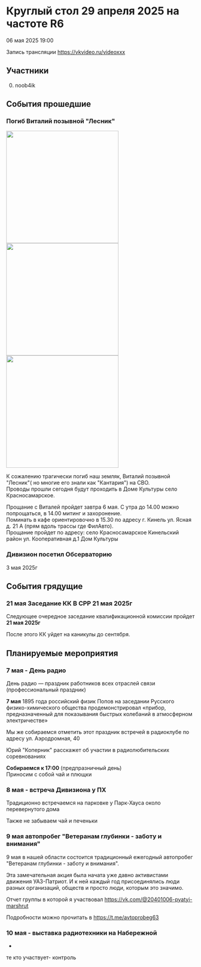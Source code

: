 # Круглый стол 29 апреля 2025 на частоте R6
06 мая 2025 19:00

Запись трансляции
https://vkvideo.ru/videoxxx

## Участники
0. noob4ik


## События прошедшие
### Погиб Виталий позывной "Лесник"

<img src="../files/lesnik_1.png" width="300" />
<img src="../files/lesnik_2.png" width="300" />
<img src="../files/lesnik_3.png" width="300" />

К сожалению трагически погиб наш земляк, Виталий позывной "Лесник"( но многие его знали как "Кантария") на СВО.  
Проводы прошли сегодня будут проходить в Доме Культуры село Красносамарское. 

Прощание с Виталей пройдет завтра 6 мая. С утра до 14.00 можно попрощаться, в 14.00 митинг и захоронение.  
Поминать в кафе ориентировочно в 15.30 по адресу г. Кинель ул. Ясная д. 21 А (прям вдоль трассы где ФилАвто).   
Прощание пройдет по адресу: село Красносамарское Кинельский район ул. Кооперативная д.1 Дом Культуры  

### Дивизион посетил Обсерваторию
3 мая 2025г 

## События грядущие
### 21 мая Заседание КК В СРР 21 мая 2025г
Следующее очередное заседание квалификационной комиссии пройдет **21 мая 2025г**

После этого КК уйдет на каникулы до сентября.

## Планируемые мероприятия

### 7 мая - День радио
День радио — праздник работников всех отраслей связи (профессиональный праздник)

**7 мая** 1895 года российский физик Попов на заседании Русского физико-химического общества продемонстрировал «прибор, предназначенный для показывания быстрых колебаний в атмосферном электричестве»

Мы же собираемся отметить этот праздник встречей в радиоклубе по адресу ул. Аэродромная, 40

Юрий "Коперник" расскажет об участии в радиолюбительских соревнованиях

**Собираемся к 17:00** (предпразничный день)  
Приносим с собой чай и плющки

### 8 мая - встреча Дивизиона у ПХ
Традиционно встречаемся на парковке у Парк-Хауса около перевернутого дома

Также не забываем чай и печеньки

### 9 мая автопробег "Ветеранам глубинки - заботу и внимания"
9 мая в нашей области состоится традиционный ежегодный автопробег "Ветеранам глубинки - заботу и внимания".  

Эта замечательная акция была начата уже давно активистами движения УАЗ-Патриот.  И к ней каждый год присоединялись люди разных организаций, обществ и просто люди, которым это значимо. 

Отчет группы в которой я участвовал https://vk.com/@20401006-pyatyi-marshrut

Подробности можно прочитать в https://t.me/avtoprobeg63

### 10 мая - выставка радиотехники на Набережной
- 
те кто участвует- контроль

